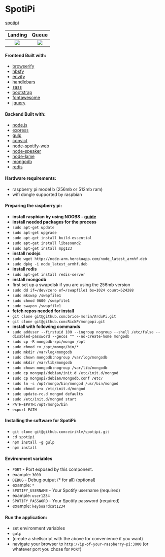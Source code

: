 SpotiPi
=========================

[spotipi](http://s28.postimg.org/nkcjsyrqj/desktop.png)

Landing                                           |  Queue
:------------------------------------------------:|:-------------------------------------------------:
![](http://s4.postimg.org/t626v49vh/landing.png)  |  ![](http://s24.postimg.org/ip633dc4l/queue.png)

#### Frontend Built with:
* [browserify](http://www.browserify.org/)
 * [hbsfy](http://github.com/epeli/node-hbsfy/)
 * [envify](http://github.com/hughsk/envify/)
* [handlebars](http://handlebarsjs.com/)
* [sass](http://sass-lang.com/)
* [bootstrap](http://getbootstrap.com/)
* [fontawesome](http://fortawesome.github.io/Font-Awesome/)
* [jquery](http://www.jquery.com/)

#### Backend Built with:
* [node.js](http://www.nodejs.org/)
* [express](http://www.expressjs.com/)
* [gulp](http://www.gulpjs.com/)
* [convict](http://github.com/mozilla/node-convict/)
* [node-spotify-web](https://github.com/TooTallNate/node-spotify-web)
* [node-speaker](https://github.com/TooTallNate/node-speaker)
* [node-lame](https://github.com/TooTallNate/node-lame)
* [mongodb](http://www.mongodb.org/)
* [redis](http://redis.io/)

#### Hardware requirements:
* raspberry pi model b (256mb or 512mb ram)
* wifi dongle supported by raspbian

#### Preparing the raspberry pi:
* **install raspbian by using NOOBS - [guide](http://www.raspberrypi.org/help/noobs-setup/)**
* **install needed packages for the process**
 * `sudo apt-get update`
 * `sudo apt-get upgrade`
 * `sudo apt-get install build-essential`
 * `sudo apt-get install libasound2`
 * `sudo apt-get install mpg123`
* **install nodejs**
 * `sudo wget http://node-arm.herokuapp.com/node_latest_armhf.deb`
 * `sudo dpkg -i node_latest_armhf.deb`
* **install redis**
 * `sudo apt-get install redis-server`
* **install mongodb**
 * first set up a swapdisk if you are using the 256mb version
  * `sudo dd if=/dev/zero of=/swapfile1 bs=1024 count=524288`
  * `sudo mkswap /swapfile1`
  * `sudo chmod 0600 /swapfile1`
  * `sudo swapon /swapfile1`
 * **fetch repos needed for install**
  * `git clone git@github.com:brice-morin/ArduPi.git`
  * `git clone git@github.com:RickP/mongopi.git`
 * **install with following commands**
  * `sudo adduser --firstuid 100 --ingroup nogroup --shell /etc/false --disabled-password --gecos "" --no-create-home mongodb`
  * `sudo cp -R mongodb-rpi/mongo /opt`
  * `sudo chmod +x /opt/mongo/bin/*`
  * `sudo mkdir /var/log/mongodb`
  * `sudo chown mongodb:nogroup /var/log/mongodb`
  * `sudo mkdir /var/lib/mongodb`
  * `sudo chown mongodb:nogroup /var/lib/mongodb`
  * `sudo cp mongopi/debian/init.d /etc/init.d/mongod`
  * `sudo cp mongopi/debian/mongodb.conf /etc/`
  * `sudo ln -s /opt/mongo/bin/mongod /usr/bin/mongod`
  * `sudo chmod u+x /etc/init.d/mongod`
  * `sudo update-rc.d mongod defaults`
  * `sudo /etc/init.d/mongod start`
  * `PATH=$PATH:/opt/mongo/bin`
  * `export PATH`

#### Installing the software for SpotiPi:
* `git clone git@github.com:eiriklv/spotipi.git`
* `cd spotipi`
* `npm install -g gulp`
* `npm install`

#### Environment variables
* `PORT` - Port exposed by this component.
 * example: `3000`
* `DEBUG` - Debug output (* for all) (optional)
 * example: `*`
* `SPOTIFY_USERNAME` - Your Spotify username (required)
 * example: `user1234`
* `SPOTIFY_PASSWORD` - Your Spotify password (required)
 * example: `keyboardcat1234`

#### Run the application:
* set environment variables
* `gulp`
* (create a shellscript with the above for convenience if you want)
* navigate your browser to `http://ip-of-your-raspberry-pi:3000` (or whatever port you chose for `PORT`)